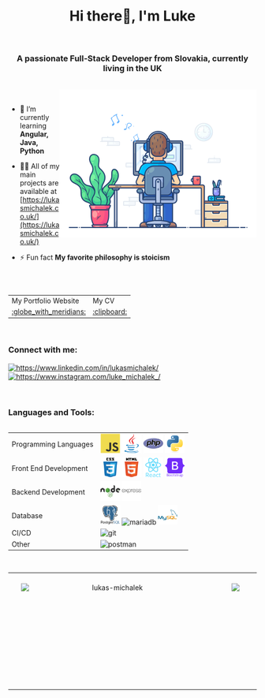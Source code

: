 <h1 align="center">Hi there👋, I'm Luke</h1>
<br>
<h3 align="center">A passionate Full-Stack Developer from Slovakia, currently living in the UK</h3>
<br>
<img align="right" width="400" src="https://raw.githubusercontent.com/SupianIDz/SupianIDz/main/coding.gif" alt="programmer programming" >
<br>

- 🌱 I’m currently learning **Angular, Java, Python**

- 👨‍💻 All of my main projects are available at [https://lukasmichalek.co.uk/](https://lukasmichalek.co.uk/)

- ⚡ Fun fact **My favorite philosophy is stoicism**
<br>
<br>
<table>
    <tr>
        <td>My Portfolio Website</td>
        <td>My CV</td>
    </tr>
    <tr>
        <td align="center"><a href="https://lukasmichalek.co.uk/" target="_blank">:globe_with_meridians:</a></td>
        <td align="center"><a href="https://lukas-michalek.github.io/Lukas-Michalek-CV.pdf" target="_blank">:clipboard:</a></td>
    </tr>
<table>

<br>
<h3 align="left">Connect with me:</h3>
<p align="left">
<a href="https://www.linkedin.com/in/lukasmichalek" target="_blank"><img align="center" src="https://raw.githubusercontent.com/rahuldkjain/github-profile-readme-generator/master/src/images/icons/Social/linked-in-alt.svg" alt="https://www.linkedin.com/in/lukasmichalek/" height="30" width="40" /></a>
<a href="https://www.instagram.com/luke_michalek_" target="_blank"><img align="center" src="https://raw.githubusercontent.com/rahuldkjain/github-profile-readme-generator/master/src/images/icons/Social/instagram.svg" alt="https://www.instagram.com/luke_michalek_/" height="30" width="40" /></a>

</p>

<br>
<h3 align="left">Languages and Tools:</h3>

<table>
    <tr>
        <td>Programming Languages</td>
        <td>
            <img src="https://raw.githubusercontent.com/devicons/devicon/master/icons/javascript/javascript-original.svg" title="JavaScript"
            alt="javascript" width="40" height="40">
           <img src="https://raw.githubusercontent.com/devicons/devicon/master/icons/java/java-original.svg" title="Java" alt="java" width="40" height="40"/>
           <img src="https://raw.githubusercontent.com/devicons/devicon/master/icons/php/php-original.svg" title="PHP" alt="php" width="40" height="40"/>
           <img src="https://raw.githubusercontent.com/devicons/devicon/master/icons/python/python-original.svg" title="Python" alt="python" width="40" height="40"/>
        </td>
    </tr>
    <tr>
        <td>Front End Development</td>
        <td>
            <img src="https://raw.githubusercontent.com/devicons/devicon/master/icons/css3/css3-original-wordmark.svg" title="CSS3" alt="CSS3" width="40" height="40" alt="CSS3">
            <img src="https://raw.githubusercontent.com/devicons/devicon/master/icons/html5/html5-original-wordmark.svg" title="HTML5" alt="HTML5" width="40" height="40" >
            <img src="https://raw.githubusercontent.com/devicons/devicon/master/icons/react/react-original-wordmark.svg" title="React" alt="react" width="40" height="40"/>
            <img src="https://raw.githubusercontent.com/devicons/devicon/master/icons/bootstrap/bootstrap-plain-wordmark.svg" title="Bootstrap" alt="bootstrap" width="40" height="40"/>
        </td>
    </tr>
    <tr>
        <td>Backend Development</td>
        <td>
            <img src="https://raw.githubusercontent.com/devicons/devicon/master/icons/nodejs/nodejs-original-wordmark.svg" title="NodeJS" alt="nodejs" width="40" height="40"/>
            <img src="https://raw.githubusercontent.com/devicons/devicon/master/icons/express/express-original-wordmark.svg" title="Express" alt="express" width="40" height="40"/>
        </td>
    </tr>
    <tr>
        <td>Database</td>
        <td>
            <img src="https://raw.githubusercontent.com/devicons/devicon/master/icons/postgresql/postgresql-original-wordmark.svg" title="Psostgresql" alt="postgresql" width="40" height="40"/>
            <img src="https://www.vectorlogo.zone/logos/mariadb/mariadb-icon.svg" title="mariadb" alt="mariadb" width="40" height="40"/>
            <img src="https://raw.githubusercontent.com/devicons/devicon/master/icons/mysql/mysql-original-wordmark.svg" title="mysql" alt="mysql" width="40" height="40"/>
        </td>
    </tr>
    <tr>
        <td>CI/CD</td>
        <td>
            <img src="https://www.vectorlogo.zone/logos/git-scm/git-scm-icon.svg" title="Git" alt="git" width="40" height="40"/>
        </td>
    </tr>
    <tr>
        <td>Other</td>
        <td>
            <img src="https://www.vectorlogo.zone/logos/getpostman/getpostman-icon.svg" title="Postman" alt="postman" width="40" height="40"/> 
        </td>
    </tr>
</table>

<br>



<table>
<tr>
    <td align="center"><img  style="display: block; margin: 2vw; width: 39vw; height: 20vw;" src="https://github-readme-stats.vercel.app/api/top-langs?username=lukas-michalek&show_icons=true&locale=en&layout=compact" alt="lukas-michalek" /></td>
    <td align="center"><img  style="display: block; margin: 2vw; width: 53vw; height: 20vw;" src="https://github-readme-streak-stats.herokuapp.com/?user=lukas-michalek" alt="lukas-michalek" /></td>
</tr> 

</table>

<!--
<table align="left">
<tr>
        <td align="center"><img  src="https://github-readme-stats.vercel.app/api/top-langs?username=lukas-michalek&show_icons=true&locale=en&layout=compact" alt="lukas-michalek" /></td>
    </tr>
</table>



<table align="left"> 
<tr>  
    <td align="center"><img  src="https://github-readme-streak-stats.herokuapp.com/?user=lukas-michalek" alt="lukas-michalek" /></td>
</tr>
</table>
-->

<!-- <p><img align="right" src="https://github-readme-stats.vercel.app/api/top-langs?username=lukas-michalek&show_icons=true&locale=en&layout=compact" alt="lukas-michalek" /></p>

<br>
<br>

<p><img align="right" src="https://github-readme-streak-stats.herokuapp.com/?user=lukas-michalek&" alt="lukas-michalek" /></p> -->
